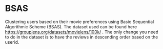 # BSAS

Clustering users based on their movie preferences using Basic Sequential Algorithmic Scheme (BSAS). The dataset used can be found here https://grouplens.org/datasets/movielens/100k/ . The only change you need to do in the dataset is to have the reviews in descending order based on the userid.
